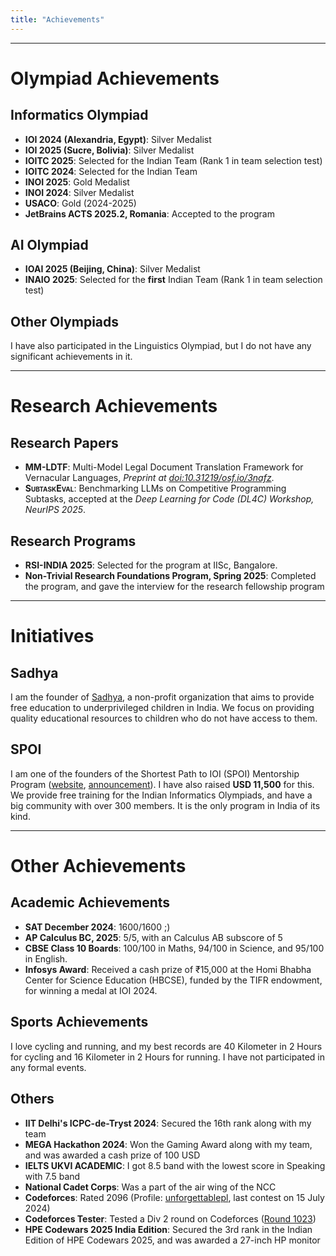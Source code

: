 ```yaml
---
title: "Achievements"
---
```

---
# Olympiad Achievements

## Informatics Olympiad

- **IOI 2024 (Alexandria, Egypt)**: Silver Medalist
- **IOI 2025 (Sucre, Bolivia)**: Silver Medalist
- **IOITC 2025**: Selected for the Indian Team (Rank 1 in team selection test)
- **IOITC 2024**: Selected for the Indian Team
- **INOI 2025**: Gold Medalist
- **INOI 2024**: Silver Medalist
- **USACO**: Gold (2024-2025)
- **JetBrains ACTS 2025.2, Romania**: Accepted to the program

## AI Olympiad

- **IOAI 2025 (Beijing, China)**: Silver Medalist
- **INAIO 2025**: Selected for the **first** Indian Team (Rank 1 in team selection test)

## Other Olympiads

I have also participated in the Linguistics Olympiad, but I do not have any significant achievements in it.

---

# Research Achievements

## Research Papers
- **MM-LDTF**: Multi-Model Legal Document Translation Framework for Vernacular Languages, _Preprint at [doi:10.31219/osf.io/3nafz](https://doi.org/10.31219/osf.io/3nafz)_.
- **<span style="font-variant: small-caps;">SubtaskEval</span>**: Benchmarking LLMs on Competitive Programming Subtasks, accepted at the _Deep Learning for Code (DL4C) Workshop, NeurIPS 2025_.

## Research Programs

- **RSI-INDIA 2025**: Selected for the program at IISc, Bangalore.
- **Non-Trivial Research Foundations Program, Spring 2025**: Completed the program, and gave the interview for the research fellowship program

---

# Initiatives

## Sadhya

I am the founder of [Sadhya](https://sadhya.org.in), a non-profit organization that aims to provide free education to underprivileged children in India. We focus on providing quality educational resources to children who do not have access to them.

## SPOI

I am one of the founders of the Shortest Path to IOI (SPOI) Mentorship Program ([website](https://spoi.org.in), [announcement](https://codeforces.com/blog/entry/132041)). I have also raised **USD 11,500** for this. We provide free training for the Indian Informatics Olympiads, and have a big community with over 300 members. It is the only program in India of its kind.

---

# Other Achievements

## Academic Achievements

- **SAT December 2024**: 1600/1600 ;)
- **AP Calculus BC, 2025**: 5/5, with an Calculus AB subscore of 5 
- **CBSE Class 10 Boards**: 100/100 in Maths, 94/100 in Science, and 95/100 in English.
- **Infosys Award**: Received a cash prize of ₹15,000 at the Homi Bhabha Center for Science Education (HBCSE), funded by the TIFR endowment, for winning a medal at IOI 2024.

## Sports Achievements

I love cycling and running, and my best records are 40 Kilometer in 2 Hours for cycling and 16 Kilometer in 2 Hours for running. I have not participated in any formal events.

## Others

- **IIT Delhi's ICPC-de-Tryst 2024**: Secured the 16th rank along with my team
- **MEGA Hackathon 2024**: Won the Gaming Award along with my team, and was awarded a cash prize of 100 USD
- **IELTS UKVI ACADEMIC**: I got 8.5 band with the lowest score in Speaking with 7.5 band
- **National Cadet Corps**: Was a part of the air wing of the NCC
- **Codeforces**: Rated 2096 (Profile: [unforgettablepl](https://codeforces.com/profile/unforgettablepl), last contest on 15 July 2024)
- **Codeforces Tester**: Tested a Div 2 round on Codeforces ([Round 1023](https://codeforces.com/blog/entry/142548))
- **HPE Codewars 2025 India Edition**: Secured the 3rd rank in the Indian Edition of HPE Codewars 2025, and was awarded a 27-inch HP monitor